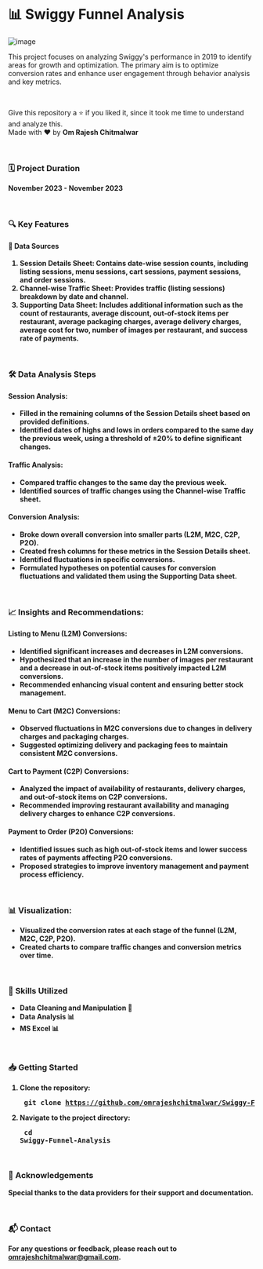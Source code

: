 # 📊 Swiggy Funnel Analysis

![image](https://github.com/user-attachments/assets/40acab5b-c2bd-4232-8aa3-12ddff3ced20)

This project focuses on analyzing Swiggy's performance in 2019 to identify areas for growth and optimization. The primary aim is to optimize conversion rates and enhance user engagement through behavior analysis and key metrics.

<br>

Give this repository a ⭐ if you liked it, since it took me time to understand and analyze this. <br>
Made with ❤️ by <b>Om Rajesh Chitmalwar<b>

<br>

### 🗓️ Project Duration
November 2023 - November 2023

<br>

### 🔍 Key Features
#### 📂 Data Sources
1. Session Details Sheet: Contains date-wise session counts, including listing sessions, menu sessions, cart sessions, payment sessions, and order sessions. <br>
2. Channel-wise Traffic Sheet: Provides traffic (listing sessions) breakdown by date and channel. <br>
3. Supporting Data Sheet: Includes additional information such as the count of restaurants, average discount, out-of-stock items per restaurant, average packaging charges, average delivery charges, average cost for two, number of images per restaurant, and success rate of payments.

<br>
   
### 🛠️ Data Analysis Steps
#### Session Analysis:
- Filled in the remaining columns of the Session Details sheet based on provided definitions.
- Identified dates of highs and lows in orders compared to the same day the previous week, using a threshold of ±20% to define significant changes.
  
#### Traffic Analysis:
- Compared traffic changes to the same day the previous week.
- Identified sources of traffic changes using the Channel-wise Traffic sheet.
  
#### Conversion Analysis:
- Broke down overall conversion into smaller parts (L2M, M2C, C2P, P2O).
- Created fresh columns for these metrics in the Session Details sheet.
- Identified fluctuations in specific conversions.
- Formulated hypotheses on potential causes for conversion fluctuations and validated them using the Supporting Data sheet.

<br>

### 📈 Insights and Recommendations:
#### Listing to Menu (L2M) Conversions:
- Identified significant increases and decreases in L2M conversions.
- Hypothesized that an increase in the number of images per restaurant and a decrease in out-of-stock items positively impacted L2M conversions.
- Recommended enhancing visual content and ensuring better stock management.

#### Menu to Cart (M2C) Conversions:
- Observed fluctuations in M2C conversions due to changes in delivery charges and packaging charges.
- Suggested optimizing delivery and packaging fees to maintain consistent M2C conversions.

#### Cart to Payment (C2P) Conversions:
- Analyzed the impact of availability of restaurants, delivery charges, and out-of-stock items on C2P conversions.
- Recommended improving restaurant availability and managing delivery charges to enhance C2P conversions.

#### Payment to Order (P2O) Conversions:
- Identified issues such as high out-of-stock items and lower success rates of payments affecting P2O conversions.
- Proposed strategies to improve inventory management and payment process efficiency.

<br>

### 📊 Visualization:
- Visualized the conversion rates at each stage of the funnel (L2M, M2C, C2P, P2O).
- Created charts to compare traffic changes and conversion metrics over time.

<br>

### 💼 Skills Utilized
- Data Cleaning and Manipulation 🧹
- Data Analysis 📊
- MS Excel 📊

<br>

### 📥 Getting Started
1. Clone the repository: <pre> git clone https://github.com/omrajeshchitmalwar/Swiggy-Funnel-Analysis.git
2. Navigate to the project directory: <pre> cd Swiggy-Funnel-Analysis

<br>

### 🌟 Acknowledgements
Special thanks to the data providers for their support and documentation.

<br>

### 📬 Contact
For any questions or feedback, please reach out to omrajeshchitmalwar@gmail.com.








